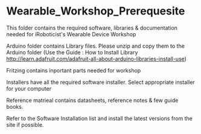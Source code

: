 Wearable_Workshop_Prerequesite
==============================
This folder contains the required software, libraries & documentation needed for iRoboticist's Wearable Device Workshop

Arduino folder contains Library files. Please unzip and copy them to the Arduino folder (Use the Guide : How to Install Library http://learn.adafruit.com/adafruit-all-about-arduino-libraries-install-use)

Fritzing contains inportant parts needed for workshop

Installers have all the required software installer. Select appropriate installer for your computer

Reference matrieal contains datasheets, reference notes & few guide books. 

Refer to the Software Installation list and install the latest versions from the site if possible. 
